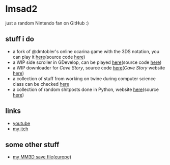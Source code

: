 # Imsad2
just a random Nintendo fan on GitHub :)

## stuff i do
- a fork of @dmtobler's online ocarina game with the 3DS notation, you can play it [here](https://imsad2.github.io/online-ocarina/)(source code [here](https://github.com/imsad2/online-ocarina-3D))
- a WIP side scroller in GDevelop, can be played [here](https://imsad2.itch.io/ninj)(source code [here](https://github.com/imsad2/ninj))
- a WIP downloader for *Cave Story*, source code [here](https://github.com/imsad2/cave-story-downloader)(*Cave Story* website [here](https://www.cavestory.org/))
- a collection of stuff from working on twine during computer science class can be checked [here](https://imsad2.github.io/twinestuff/)
- a collection of random shitposts done in Python, website [here](https://imsad2.github.io/the-useless-collection/)(source [here](https://github.com/imsad2/the-useless-collection))

## links
- [youtube](https://www.youtube.com/channel/UCJNNIz40xVgEDD2fzrfrRaA/featured)
- [my itch](https://imsad2.itch.io/)

## some other stuff
- [my MM3D save file(europe)](https://github.com/imsad2/imsad2.github.io/raw/main/assets/save0.bin)
